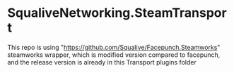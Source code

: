 # SqualiveNetworking.SteamTransport

This repo is using "https://github.com/Squalive/Facepunch.Steamworks" steamworks wrapper, which is modified version compared to facepunch, and the release version is already in this Transport plugins folder